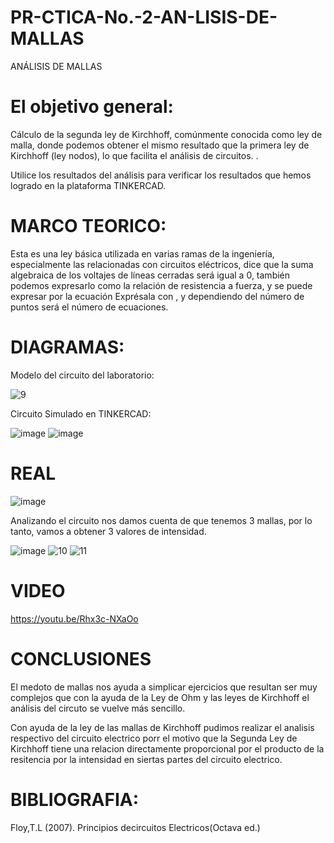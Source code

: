 # PR-CTICA-No.-2-AN-LISIS-DE-MALLAS
 ANÁLISIS DE MALLAS
 
# El objetivo general:

Cálculo de la segunda ley de Kirchhoff, comúnmente conocida como ley de malla, donde podemos obtener el mismo resultado que la primera ley de Kirchhoff (ley nodos), lo que facilita el análisis de circuitos. .

Utilice los resultados del análisis para verificar los resultados que hemos logrado en la plataforma TINKERCAD.

# MARCO TEORICO:

Esta es una ley básica utilizada en varias ramas de la ingeniería, especialmente las relacionadas con circuitos eléctricos, dice que la suma algebraica de los voltajes de líneas cerradas será igual a 0, también podemos expresarlo como la relación de resistencia a fuerza, y se puede expresar por la ecuación Exprésala con , y dependiendo del número de puntos será el número de ecuaciones.

# DIAGRAMAS:
Modelo del circuito del laboratorio:

![9](https://user-images.githubusercontent.com/116819463/202662595-5a3a71a8-8e30-4563-8d19-ff31b43a8f1a.png)

Circuito Simulado en TINKERCAD:

![image](https://user-images.githubusercontent.com/116819463/202662885-60e8f26f-ea00-4227-b9ee-002c53802a32.png)
![image](https://user-images.githubusercontent.com/116819463/202662926-c0fcc9ae-516a-4e6d-8f14-35161717288b.png)

# REAL 
![image](https://user-images.githubusercontent.com/116819463/202674594-6425c25f-8851-41ea-96d0-20b3b2bf126c.png)


Analizando el circuito nos damos cuenta de que tenemos 3 mallas, por lo tanto, vamos a obtener 3 valores de intensidad.

![image](https://user-images.githubusercontent.com/116819463/202664118-f013f814-6031-448b-9c5d-b862e0e77678.png)
![10](https://user-images.githubusercontent.com/116819463/202664451-a89e65b2-4600-42c1-8e33-d296a9c099cb.png)
![11](https://user-images.githubusercontent.com/116819463/202669239-493becd8-e56a-400c-a7bb-882c930825fd.png)

# VIDEO

https://youtu.be/Rhx3c-NXaOo

# CONCLUSIONES

El medoto de mallas nos ayuda a simplicar ejercicios que resultan ser muy complejos que con la ayuda de la Ley de Ohm y las leyes de Kirchhoff el análisis del circuto se vuelve más sencillo.

Con ayuda de la ley de las mallas de Kirchhoff pudimos realizar el analisis respectivo del circuito electrico porr el motivo que la Segunda Ley de Kirchhoff tiene una relacion directamente proporcional por el producto de la resitencia por la intensidad en siertas partes del circuito electrico.

# BIBLIOGRAFIA:
Floy,T.L (2007). Principios decircuitos Electricos(Octava ed.)
